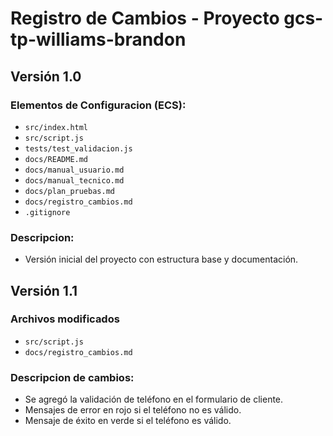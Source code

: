 # Registro de Cambios - Proyecto gcs-tp-williams-brandon

## Versión 1.0

### Elementos de Configuracion (ECS):
- `src/index.html`
- `src/script.js`
- `tests/test_validacion.js`
- `docs/README.md`
- `docs/manual_usuario.md`
- `docs/manual_tecnico.md`
- `docs/plan_pruebas.md`
- `docs/registro_cambios.md`
- `.gitignore`

### Descripcion:
- Versión inicial del proyecto con estructura base y documentación.

## Versión 1.1

### Archivos modificados
- `src/script.js`
- `docs/registro_cambios.md`

### Descripcion de cambios:
- Se agregó la validación de teléfono en el formulario de cliente.
- Mensajes de error en rojo si el teléfono no es válido.
- Mensaje de éxito en verde si el teléfono es válido.
